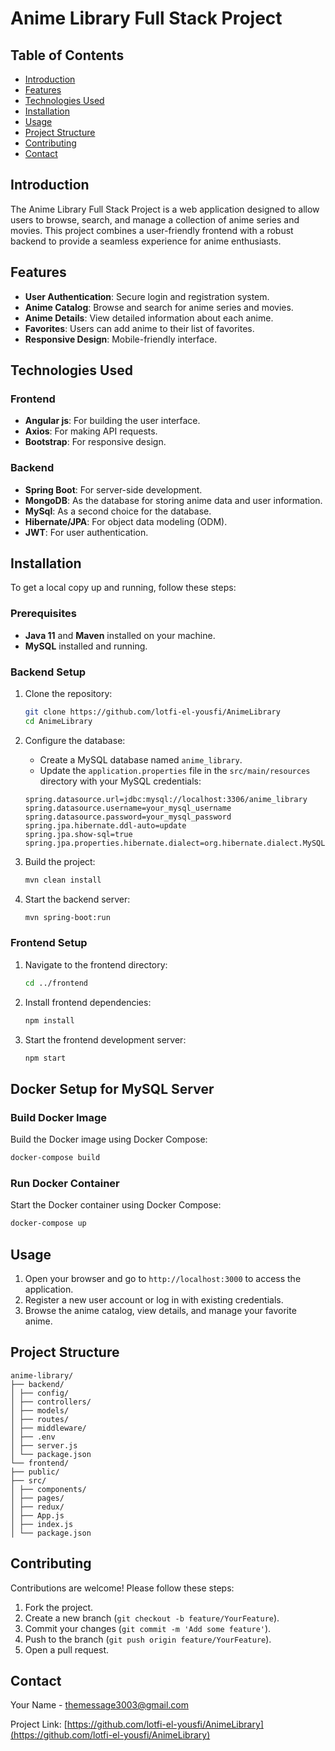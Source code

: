 # Anime Library Full Stack Project

## Table of Contents
- [Introduction](#introduction)
- [Features](#features)
- [Technologies Used](#technologies-used)
- [Installation](#installation)
- [Usage](#usage)
- [Project Structure](#project-structure)
- [Contributing](#contributing) 
- [Contact](#contact)

## Introduction
The Anime Library Full Stack Project is a web application designed to allow users to browse, search, and manage a collection of anime series and movies. This project combines a user-friendly frontend with a robust backend to provide a seamless experience for anime enthusiasts.

## Features
- **User Authentication**: Secure login and registration system.
- **Anime Catalog**: Browse and search for anime series and movies.
- **Anime Details**: View detailed information about each anime.
- **Favorites**: Users can add anime to their list of favorites.
- **Responsive Design**: Mobile-friendly interface.

## Technologies Used
### Frontend
- **Angular js**: For building the user interface. 
- **Axios**: For making API requests.
- **Bootstrap**: For responsive design.

### Backend
- **Spring Boot**: For server-side development.
- **MongoDB**: As the database for storing anime data and user information.
- **MySql**: As a second choice for the database.
- **Hibernate/JPA**: For object data modeling (ODM).
- **JWT**: For user authentication.

## Installation
To get a local copy up and running, follow these steps:
### Prerequisites
- **Java 11** and **Maven** installed on your machine.
- **MySQL** installed and running.

### Backend Setup
1. Clone the repository:
    ```bash
    git clone https://github.com/lotfi-el-yousfi/AnimeLibrary
    cd AnimeLibrary
    ```

2. Configure the database:
    - Create a MySQL database named `anime_library`.
    - Update the `application.properties` file in the `src/main/resources` directory with your MySQL credentials:
    ```properties
    spring.datasource.url=jdbc:mysql://localhost:3306/anime_library
    spring.datasource.username=your_mysql_username
    spring.datasource.password=your_mysql_password
    spring.jpa.hibernate.ddl-auto=update
    spring.jpa.show-sql=true
    spring.jpa.properties.hibernate.dialect=org.hibernate.dialect.MySQL5Dialect
    ```

3. Build the project:
    ```bash
    mvn clean install
    ```

4. Start the backend server:
    ```bash
    mvn spring-boot:run
    ```

### Frontend Setup
1. Navigate to the frontend directory:
    ```bash
    cd ../frontend
    ```

2. Install frontend dependencies:
    ```bash
    npm install
    ```

3. Start the frontend development server:
    ```bash
    npm start
    ```
## Docker Setup for MySQL Server

### Build Docker Image

Build the Docker image using Docker Compose:

   ```bash
docker-compose build
   ```
 
### Run Docker Container
 
Start the Docker container using Docker Compose: 

   ```bash
docker-compose up
   ```

## Usage
1. Open your browser and go to `http://localhost:3000` to access the application.
2. Register a new user account or log in with existing credentials.
3. Browse the anime catalog, view details, and manage your favorite anime.

## Project Structure

    
    anime-library/
    ├── backend/
    │ ├── config/
    │ ├── controllers/
    │ ├── models/
    │ ├── routes/
    │ ├── middleware/
    │ ├── .env
    │ ├── server.js
    │ └── package.json
    └── frontend/
    ├── public/
    ├── src/
    │ ├── components/
    │ ├── pages/
    │ ├── redux/
    │ ├── App.js
    │ ├── index.js
    │ └── package.json



## Contributing
Contributions are welcome! Please follow these steps:
1. Fork the project.
2. Create a new branch (`git checkout -b feature/YourFeature`).
3. Commit your changes (`git commit -m 'Add some feature'`).
4. Push to the branch (`git push origin feature/YourFeature`).
5. Open a pull request.
 
## Contact
Your Name - [themessage3003@gmail.com](mailto:themessage3003@gmail.com)

Project Link: [https://github.com/lotfi-el-yousfi/AnimeLibrary](https://github.com/lotfi-el-yousfi/AnimeLibrary)

